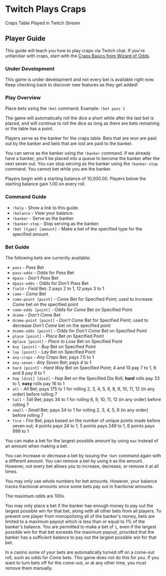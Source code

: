 # Twitch Plays Craps

Craps Table Played in Twitch Stream

## Player Guide

This guide will teach you how to play craps via Twitch chat.
If you're unfamiliar with craps, start with the [Craps Basics from Wizard of Odds](https://wizardofodds.com/games/craps/basics/).

### Under Development

This game is under development and not every bet is available right now.
Keep checking back to discover new features as they get added!

### Play Overview

Place bets using the `!bet` command.
Example: `!bet pass 1`

The game will automatically roll the dice a short while after the last bet is placed,
and will continue to roll the dice as long as there are bets remaining or the table has a point.

Players serve as the banker for the craps table.
Bets that are won are paid out by the banker and bets that are lost are paid to the banker.

You can serve as the banker using the `!banker` command.
If we already have a banker, you'll be placed into a queue to become the banker after the next seven out.
You can stop serving as the banker using the `!banker-stop` command.
You cannot bet while you are the banker.

Players begin with a starting balance of 10,000.00.
Players below the starting balance gain 1.00 on every roll.

### Command Guide

* `!help` - Show a link to this guide.
* `!balance` - View your balance.
* `!banker` - Serve as the banker.
* `!banker-stop` - Stop serving as the banker.
* `!bet [type] [amount]` - Make a bet of the specified type for the specified amount.

### Bet Guide

The following bets are currently available:

* `pass` - *Pass* Bet
* `pass-odds` - Odds for *Pass* Bet
* `dpass` - *Don't Pass* Bet
* `dpass-odds` - Odds for *Don't Pass* Bet
* `field` - *Field* Bet; 2 pays 2 to 1, 12 pays 3 to 1
* `come` - *Come* Bet
* `come-point [point]` - *Come* Bet for Specified Point; used to increase *Come* bet on the specified point
* `come-odds [point]` - Odds for *Come* Bet on Specified Point
* `dcome` - *Don't Come* Bet
* `dcome-point [point]` - *Don't Come* Bet for Specified Point; used to decrease *Don't Come* bet on the specified point
* `dcome-odds [point]` - Odds for *Don't Come* Bet on Specified Point
* `place [point]` - *Place* Bet on Specified Point
* `dplace [point]` - *Place to Lose* Bet on Specified Point
* `buy [point]` - *Buy* Bet on Specified Point
* `lay [point]` - *Lay* Bet on Specified Point
* `any-craps` - *Any Craps* Bet; pays 7.5 to 1
* `any-seven` - *Any Seven* Bet; pays 4 to 1
* `hard [point]` - *Hard Way* Bet on Specified Point; 4 and 10 pay 7 to 1, 6 and 8 pay 9 to 1
* `hop [die1] [die2]` - *Hop* Bet on the Specified Die Roll; **hard** rolls pay 33 to 1, **easy** rolls pay 16 to 1
* `all` - *All* Bet; pays 175 to 1 for rolling 2, 3, 4, 5, 6, 8, 9, 10, 11, 12 (in any order) before rolling 7
* `tall` - *Tall* Bet; pays 34 to 1 for rolling 8, 9, 10, 11, 12 (in any order) before rolling 7
* `small` - *Small* Bet; pays 34 to 1 for rolling 2, 3, 4, 5, 6 (in any order) before rolling 7
* `fire` - *Fire* Bet; pays based on the number of unique points made before seven out; 4 points pays 24 to 1, 5 points pays 249 to 1, 6 points pays 999 to 1

You can make a bet for the largest possible amount by using `max` instead of an amount when making a bet.

You can increase or decrease a bet by issuing the `!bet` command again with a different amount.
You can remove a bet by using `0` as the amount.
However, not every bet allows you to increase, decrease, or remove it at all times.

You may only use whole numbers for bet amounts.
However, your balance tracks fractional amounts since some bets pay out in fractional amounts.

The maximum odds are 100x.

You may only place a bet if the banker has enough money to pay out the largest possible win for that bet, along with all other bets from all players.
To prevent one player from monopolizing all of the banker's money, bets are limited to a maximum payout which is less than or equal to 1% of the banker's balance.
You are permitted to make a bet of `1`, even if the largest possible win for that bet exceeds the maximum payout,
provided that the banker has a sufficient balance to pay out the largest possible win for that bet.

In a casino some of your bets are automatically turned off on a come-out roll, such as odds for *Come* bets.
This game does not do this for you.
If you want to turn bets off for the come-out, or at any other time, you must remove them manually.
